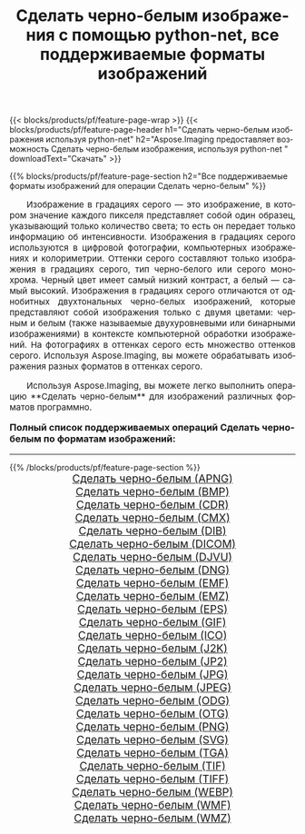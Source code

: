 ﻿---
title: Сделать черно-белым изображения с помощью python-net, все поддерживаемые форматы изображений 
weight: 3920
url: /ru/python-net/grayscale/ 
lang: ru
langdirlevel: 2
locales: zh-hans,ja,it,ru,de,es,fr,nl,id,lt,pl,pt,vi,tr,ko,zh-hant,ar,hi,th,sv,cs,uk,he
description: Используя Aspose.Imaging, вы можете легко Сделать черно-белым изображения используя python-net
---

{{< blocks/products/pf/feature-page-wrap >}}
{{< blocks/products/pf/feature-page-header h1="Сделать черно-белым изображения используя python-net" h2="Aspose.Imaging предоставляет возможность Сделать черно-белым изображения, используя python-net " downloadText="Скачать" >}}


{{% blocks/products/pf/feature-page-section  h2="Все поддерживаемые форматы изображений для операции Сделать черно-белым" %}}
<p align="justify" style="text-indent:2em;font-size:15px;">
Изображение в градациях серого — это изображение, в котором значение каждого пикселя представляет собой один образец, указывающий только количество света; то есть он передает только информацию об интенсивности. Изображения в градациях серого используются в цифровой фотографии, компьютерных изображениях и колориметрии. Оттенки серого составляют только изображения в градациях серого, тип черно-белого или серого монохрома. Черный цвет имеет самый низкий контраст, а белый — самый высокий. Изображения в градациях серого отличаются от однобитных двухтональных черно-белых изображений, которые представляют собой изображения только с двумя цветами: черным и белым (также называемые двухуровневыми или бинарными изображениями) в контексте компьютерной обработки изображений. На фотографиях в оттенках серого есть множество оттенков серого. Используя Aspose.Imaging, вы можете обрабатывать изображения разных форматов в оттенках серого.
</p>
<p align="justify" style="text-indent:2em;font-size:15px;">
Используя Aspose.Imaging, вы можете легко выполнить операцию **Сделать черно-белым** для изображений различных форматов программно.
</p>
<h3 style="margin-top:16px;">
Полный список поддерживаемых операций Сделать черно-белым по форматам изображений:
</h3>
<hr/>
{{% /blocks/products/pf/feature-page-section %}}
<div class="container-fluid productfamilypage bg-gray">
    <div class="convertypes bg-gray agp-content section">
        <div class="container">
		<div class="row other-converters" style="gap: 10px;font-size: 19px;text-align:center;">
		    <div class='col-md-3 other-converter remove-lp remove-rp'><a href="/imaging/ru/python-net/grayscale/apng/" style="padding:15px;">Сделать черно-белым (APNG)</a></div><div class='col-md-3 other-converter remove-lp remove-rp'><a href="/imaging/ru/python-net/grayscale/bmp/" style="padding:15px;">Сделать черно-белым (BMP)</a></div><div class='col-md-3 other-converter remove-lp remove-rp'><a href="/imaging/ru/python-net/grayscale/cdr/" style="padding:15px;">Сделать черно-белым (CDR)</a></div><div class='col-md-3 other-converter remove-lp remove-rp'><a href="/imaging/ru/python-net/grayscale/cmx/" style="padding:15px;">Сделать черно-белым (CMX)</a></div><div class='col-md-3 other-converter remove-lp remove-rp'><a href="/imaging/ru/python-net/grayscale/dib/" style="padding:15px;">Сделать черно-белым (DIB)</a></div><div class='col-md-3 other-converter remove-lp remove-rp'><a href="/imaging/ru/python-net/grayscale/dicom/" style="padding:15px;">Сделать черно-белым (DICOM)</a></div><div class='col-md-3 other-converter remove-lp remove-rp'><a href="/imaging/ru/python-net/grayscale/djvu/" style="padding:15px;">Сделать черно-белым (DJVU)</a></div><div class='col-md-3 other-converter remove-lp remove-rp'><a href="/imaging/ru/python-net/grayscale/dng/" style="padding:15px;">Сделать черно-белым (DNG)</a></div><div class='col-md-3 other-converter remove-lp remove-rp'><a href="/imaging/ru/python-net/grayscale/emf/" style="padding:15px;">Сделать черно-белым (EMF)</a></div><div class='col-md-3 other-converter remove-lp remove-rp'><a href="/imaging/ru/python-net/grayscale/emz/" style="padding:15px;">Сделать черно-белым (EMZ)</a></div><div class='col-md-3 other-converter remove-lp remove-rp'><a href="/imaging/ru/python-net/grayscale/eps/" style="padding:15px;">Сделать черно-белым (EPS)</a></div><div class='col-md-3 other-converter remove-lp remove-rp'><a href="/imaging/ru/python-net/grayscale/gif/" style="padding:15px;">Сделать черно-белым (GIF)</a></div><div class='col-md-3 other-converter remove-lp remove-rp'><a href="/imaging/ru/python-net/grayscale/ico/" style="padding:15px;">Сделать черно-белым (ICO)</a></div><div class='col-md-3 other-converter remove-lp remove-rp'><a href="/imaging/ru/python-net/grayscale/j2k/" style="padding:15px;">Сделать черно-белым (J2K)</a></div><div class='col-md-3 other-converter remove-lp remove-rp'><a href="/imaging/ru/python-net/grayscale/jp2/" style="padding:15px;">Сделать черно-белым (JP2)</a></div><div class='col-md-3 other-converter remove-lp remove-rp'><a href="/imaging/ru/python-net/grayscale/jpg/" style="padding:15px;">Сделать черно-белым (JPG)</a></div><div class='col-md-3 other-converter remove-lp remove-rp'><a href="/imaging/ru/python-net/grayscale/jpeg/" style="padding:15px;">Сделать черно-белым (JPEG)</a></div><div class='col-md-3 other-converter remove-lp remove-rp'><a href="/imaging/ru/python-net/grayscale/odg/" style="padding:15px;">Сделать черно-белым (ODG)</a></div><div class='col-md-3 other-converter remove-lp remove-rp'><a href="/imaging/ru/python-net/grayscale/otg/" style="padding:15px;">Сделать черно-белым (OTG)</a></div><div class='col-md-3 other-converter remove-lp remove-rp'><a href="/imaging/ru/python-net/grayscale/png/" style="padding:15px;">Сделать черно-белым (PNG)</a></div><div class='col-md-3 other-converter remove-lp remove-rp'><a href="/imaging/ru/python-net/grayscale/svg/" style="padding:15px;">Сделать черно-белым (SVG)</a></div><div class='col-md-3 other-converter remove-lp remove-rp'><a href="/imaging/ru/python-net/grayscale/tga/" style="padding:15px;">Сделать черно-белым (TGA)</a></div><div class='col-md-3 other-converter remove-lp remove-rp'><a href="/imaging/ru/python-net/grayscale/tif/" style="padding:15px;">Сделать черно-белым (TIF)</a></div><div class='col-md-3 other-converter remove-lp remove-rp'><a href="/imaging/ru/python-net/grayscale/tiff/" style="padding:15px;">Сделать черно-белым (TIFF)</a></div><div class='col-md-3 other-converter remove-lp remove-rp'><a href="/imaging/ru/python-net/grayscale/webp/" style="padding:15px;">Сделать черно-белым (WEBP)</a></div><div class='col-md-3 other-converter remove-lp remove-rp'><a href="/imaging/ru/python-net/grayscale/wmf/" style="padding:15px;">Сделать черно-белым (WMF)</a></div><div class='col-md-3 other-converter remove-lp remove-rp'><a href="/imaging/ru/python-net/grayscale/wmz/" style="padding:15px;">Сделать черно-белым (WMZ)</a></div>
                </div>
        </div>
    </div>
</div>
<br/>
